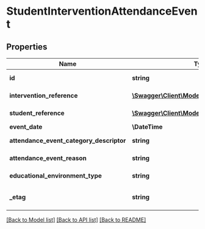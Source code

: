 # StudentInterventionAttendanceEvent

## Properties
Name | Type | Description | Notes
------------ | ------------- | ------------- | -------------
**id** | **string** | The unique identifier of the resource. | [optional] 
**intervention_reference** | [**\Swagger\Client\Model\InterventionReference**](InterventionReference.md) | A reference to the related Intervention resource. | [optional] 
**student_reference** | [**\Swagger\Client\Model\StudentReference**](StudentReference.md) | A reference to the related Student resource. | [optional] 
**event_date** | **\\DateTime** | Date for this attendance event. | [optional] 
**attendance_event_category_descriptor** | **string** | Key for AttendanceEventCategoryType | [optional] 
**attendance_event_reason** | **string** | The reason for the absence or tardy. | [optional] 
**educational_environment_type** | **string** | Key for EducationalEnvironment | [optional] 
**_etag** | **string** | A unique system-generated value that identifies the version of the resource. | [optional] 

[[Back to Model list]](../README.md#documentation-for-models) [[Back to API list]](../README.md#documentation-for-api-endpoints) [[Back to README]](../README.md)


